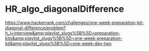 # HR_algo_diagonalDifference
https://www.hackerrank.com/challenges/one-week-preparation-kit-diagonal-difference/problem?h_l=interview&amp;playlist_slugs%5B%5D=preparation-kits&amp;playlist_slugs%5B%5D=one-week-preparation-kit&amp;playlist_slugs%5B%5D=one-week-day-two
